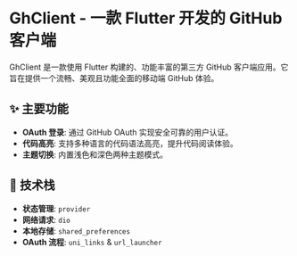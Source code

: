 # GhClient - 一款 Flutter 开发的 GitHub 客户端

GhClient 是一款使用 Flutter 构建的、功能丰富的第三方 GitHub 客户端应用。它旨在提供一个流畅、美观且功能全面的移动端 GitHub 体验。

## ✨ 主要功能

- **OAuth 登录**: 通过 GitHub OAuth 实现安全可靠的用户认证。
- **代码高亮**: 支持多种语言的代码语法高亮，提升代码阅读体验。
- **主题切换**: 内置浅色和深色两种主题模式。

## 🚀 技术栈

- **状态管理**: `provider`
- **网络请求**: `dio`
- **本地存储**: `shared_preferences`
- **OAuth 流程**: `uni_links` & `url_launcher`



